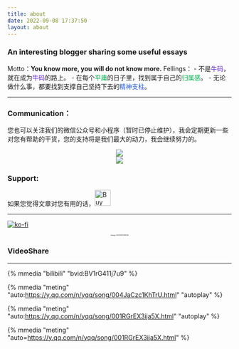 ```yaml
---
title: about
date: 2022-09-08 17:37:50
layout: about
---
```

### **An interesting blogger sharing some useful essays**
Motto：**You know more, you will do not know more.**
Fellings：
		- 不是<font color="#6425d0">牛码</font>，就在成为<font color="#6425d0">牛码</font>的路上。
		- 在每个<font color="#00b050">平庸</font>的日子里，找到属于自己的<font color="#00b050">归属感</font>。
		- 无论做什么事，都要找到支撑自己坚持下去的<font color="#245bdb">精神支柱</font>。

---
### Communication：
您也可以关注我们的微信公众号和小程序（暂时已停止维护），我会定期更新一些对您有帮助的干货，您的支持将是我们最大的动力，我会继续努力的。
<div align='center'>
    <img src="http://qnpicmap.fcsluck.top/pics/202311131335499.png" style="zoom:100%;"/> </div>
<div align='center'>
    <img src="http://qnpicmap.fcsluck.top/pics/202311131335422.png" style="zoom: 100%;"/> </div>
<h3>Support:</h3>
如果您觉得文章对您有用的话，<a href='https://ko-fi.com/B0B1R9U90' target='_blank'><img height='36' style='border:0px;height:36px;' src='https://storage.ko-fi.com/cdn/kofi2.png?v=3' border='0' alt='Buy Me a Coffee at ko-fi.com' /></a>

---
[![ko-fi](https://ko-fi.com/img/githubbutton_sm.svg)](https://ko-fi.com/B0B1R9U90)
<br>

<div align='center'>
    <img src="http://qnpicmap.fcsluck.top/pics/202311131334305.png" alt="image-20220910212636463" style="zoom: 20%; pic_center" /></div>
<h3>VideoShare</h3>

---
{% mmedia "bilibili" "bvid:BV1rG411j7u9" %}


{%  mmedia "meting" "auto:https://y.qq.com/n/yqq/song/004JaCzc1KhTrU.html" "autoplay" %}

{%  mmedia "meting" "auto:https://y.qq.com/n/yqq/song/001RGrEX3ija5X.html" "autoplay" %}

{% mmedia "meting" "auto=https://y.qq.com/n/yqq/song/001RGrEX3ija5X.html" %}

